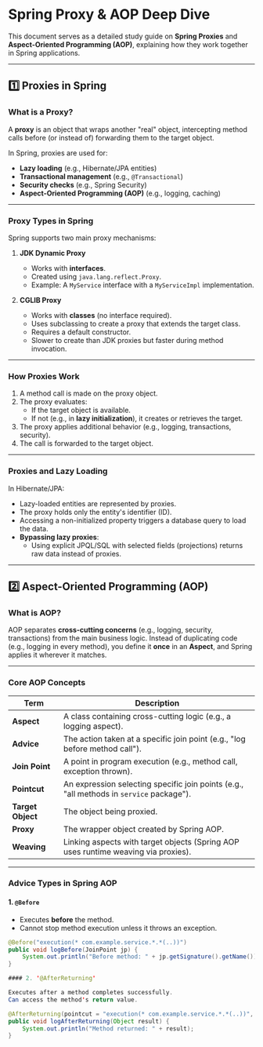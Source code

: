 # Spring Proxy & AOP Deep Dive

This document serves as a detailed study guide on **Spring Proxies** and **Aspect-Oriented Programming (AOP)**, explaining how they work together in Spring applications.

---

## 1️⃣ Proxies in Spring

### What is a Proxy?
A **proxy** is an object that wraps another "real" object, intercepting method calls before (or instead of) forwarding them to the target object.

In Spring, proxies are used for:
- **Lazy loading** (e.g., Hibernate/JPA entities)
- **Transactional management** (e.g., `@Transactional`)
- **Security checks** (e.g., Spring Security)
- **Aspect-Oriented Programming (AOP)** (e.g., logging, caching)

---

### Proxy Types in Spring
Spring supports two main proxy mechanisms:

1. **JDK Dynamic Proxy**
   - Works with **interfaces**.
   - Created using `java.lang.reflect.Proxy`.
   - Example: A `MyService` interface with a `MyServiceImpl` implementation.

2. **CGLIB Proxy**
   - Works with **classes** (no interface required).
   - Uses subclassing to create a proxy that extends the target class.
   - Requires a default constructor.
   - Slower to create than JDK proxies but faster during method invocation.

---

### How Proxies Work
1. A method call is made on the proxy object.
2. The proxy evaluates:
   - If the target object is available.
   - If not (e.g., in **lazy initialization**), it creates or retrieves the target.
3. The proxy applies additional behavior (e.g., logging, transactions, security).
4. The call is forwarded to the target object.

---

### Proxies and Lazy Loading
In Hibernate/JPA:
- Lazy-loaded entities are represented by proxies.
- The proxy holds only the entity's identifier (ID).
- Accessing a non-initialized property triggers a database query to load the data.
- **Bypassing lazy proxies**:
  - Using explicit JPQL/SQL with selected fields (projections) returns raw data instead of proxies.

---

## 2️⃣ Aspect-Oriented Programming (AOP)

### What is AOP?
AOP separates **cross-cutting concerns** (e.g., logging, security, transactions) from the main business logic. Instead of duplicating code (e.g., logging in every method), you define it **once** in an **Aspect**, and Spring applies it wherever it matches.

---

### Core AOP Concepts

| Term              | Description                                                                 |
|-------------------|-----------------------------------------------------------------------------|
| **Aspect**        | A class containing cross-cutting logic (e.g., a logging aspect).            |
| **Advice**        | The action taken at a specific join point (e.g., "log before method call"). |
| **Join Point**    | A point in program execution (e.g., method call, exception thrown).         |
| **Pointcut**      | An expression selecting specific join points (e.g., "all methods in `service` package"). |
| **Target Object** | The object being proxied.                                                  |
| **Proxy**         | The wrapper object created by Spring AOP.                                   |
| **Weaving**       | Linking aspects with target objects (Spring AOP uses runtime weaving via proxies). |

---

### Advice Types in Spring AOP

#### 1. `@Before`
- Executes **before** the method.
- Cannot stop method execution unless it throws an exception.

```java
@Before("execution(* com.example.service.*.*(..))")
public void logBefore(JoinPoint jp) {
    System.out.println("Before method: " + jp.getSignature().getName());
}

#### 2. '@AfterReturning'

Executes after a method completes successfully.
Can access the method's return value.

@AfterReturning(pointcut = "execution(* com.example.service.*.*(..))", returning = "result")
public void logAfterReturning(Object result) {
    System.out.println("Method returned: " + result);
}
